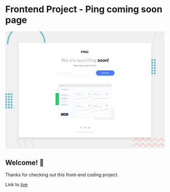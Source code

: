 # Frontend Project - Ping coming soon page

![Design preview for the Ping coming soon page coding challenge](./design/desktop-preview.jpg)

## Welcome! 👋

Thanks for checking out this front-end coding project.

Link to [live](https://single-column-coming-soon-page.now.sh/)

